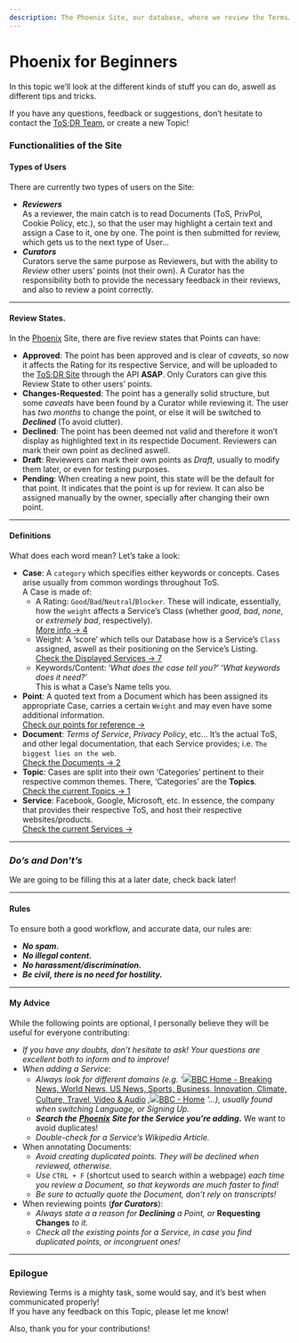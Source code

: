 ```yaml
---
description: The Phoenix Site, our database, where we review the Terms…
---
```


# Phoenix for Beginners

In this topic we’ll look at the different kinds of stuff you can do, aswell as different tips and tricks.

If you have any questions, feedback or suggestions, don’t hesitate to contact the [ToS;DR Team](mailto:team@tosdr.org), or create a new Topic!

### Functionalities of the Site <a href="#functionalities-of-the-site" id="functionalities-of-the-site"></a>

#### Types of Users <a href="#types-of-users" id="types-of-users"></a>

There are currently two types of users on the Site:

* _**Reviewers**_\
  As a reviewer, the main catch is to read Documents (ToS, PrivPol, Cookie Policy, etc.), so that the user may highlight a certain text and assign a Case to it, one by one. The point is then submitted for review, which gets us to the next type of User…
* _**Curators**_\
  Curators serve the same purpose as Reviewers, but with the ability to _Review_ other users’ points (not their own). A Curator has the responsibility both to provide the necessary feedback in their reviews, and also to review a point correctly.

***

#### Review States. <a href="#review-states" id="review-states"></a>

In the [Phoenix](https://edit.tosdr.org/) Site, there are five review states that Points can have:

* **Approved**: The point has been approved and is clear of _caveats_, so now it affects the Rating for its respective Service, and will be uploaded to the [ToS;DR Site](https://tosdr.org/) through the API **ASAP**. Only Curators can give this Review State to other users’ points.
* **Changes-Requested**: The point has a generally solid structure, but some _caveats_ have been found by a Curator while reviewing it. The user has _two months_ to change the point, or else it will be switched to _**Declined**_ (To avoid clutter).
* **Declined**: The point has been deemed not valid and therefore it won’t display as highlighted text in its respectide Document. Reviewers can mark their own point as declined aswell.
* **Draft**: Reviewers can mark their own points as _Draft_, usually to modify them later, or even for testing purposes.
* **Pending**: When creating a new point, this state will be the default for that point. It indicates that the point is up for review. It can also be assigned manually by the owner, specially after changing their own point.

***

#### Definitions <a href="#definitions" id="definitions"></a>

What does each word mean? Let’s take a look:

* **Case**: A `category` which specifies either keywords or concepts. Cases arise usually from common wordings throughout ToS.\
  A Case is made of:
  * A Rating: `Good`/`Bad`/`Neutral`/`Blocker`. These will indicate, essentially, how the `weight` affects a Service’s Class (whether _good_, _bad_, _none_, or _extremely bad_, respectively).\
    [More info → 4](https://tosdr.org/classification.html)
  * Weight: A ‘score’ which tells our Database how is a Service’s `Class` assigned, aswell as their positioning on the Service’s Listing.\
    [Check the Displayed Services → 7](https://tosdr.org/)
  * Keywords/Content: ‘_What does the case tell you?_’ ‘_What keywords does it need?_’\
    This is what a Case’s Name tells you.
* **Point**: A quoted text from a Document which has been assigned its appropriate Case, carries a certain `Weight` and may even have some additional information.\
  [Check our points for reference →](https://edit.tosdr.org/points)
* **Document**: _Terms of Service_, _Privacy Policy_, etc… It’s the actual ToS, and other legal documentation, that each Service provides; i.e. `The biggest lies on the web`.\
  [Check the Documents → 2](https://edit.tosdr.org/documents)
* **Topic**: Cases are split into their own ‘Categories’ pertinent to their respective common themes. There, ‘Categories’ are the **Topics**.\
  [Check the current Topics → 1](https://edit.tosdr.org/topics)
* **Service**: Facebook, Google, Microsoft, etc. In essence, the company that provides their respective ToS, and host their respective websites/products.\
  [Check the current Services →](https://edit.tosdr.org/services)

***

### _Do’s and Don’t’s_ <a href="#dos-and-dont-s" id="dos-and-dont-s"></a>

We are going to be filling this at a later date, check back later!

***

#### Rules <a href="#rules" id="rules"></a>

To ensure both a good workflow, and accurate data, our rules are:

* _**No spam.**_
* _**No illegal content.**_
* _**No harassment/discrimination.**_
* _**Be civil, there is no need for hostility.**_

***

#### My Advice <a href="#my-advice" id="my-advice"></a>

While the following points are optional, I personally believe they will be useful for everyone contributing:

* _If you have any doubts, don’t hesitate to ask! Your questions are excellent both to inform and to improve!_
* _When adding a Service_:
  * _Always look for different domains (e.g. ‘_[![](https://static.files.bbci.co.uk/bbcdotcom/web/20250905-110137-f27f908f49-web-2.29.1-3/favicon-16x16.png)BBC Home - Breaking News, World News, US News, Sports, Business, Innovation, Climate, Culture, Travel, Video & Audio](http://bbc.com/) _,_[![](https://static.files.bbci.co.uk/core/website/assets/static/icons/favicon/bbc/favicon-16.0752fabca0.png)BBC - Home](http://bbc.co.uk/) _’…), usually found when switching Language, or Signing Up._
  * _**Search the**_ [_**Phoenix**_](https://edit.tosdr.org/) _**Site for the Service you’re adding.**_ We want to avoid duplicates!
  * _Double-check for a Service’s Wikipedia Article._
* When annotating Documents:
  * _Avoid creating duplicated points. They will be declined when reviewed, otherwise._
  * _Use_ `CTRL + F` (shortcut used to search within a webpage) _each time you review a Document, so that keywords are much faster to find!_
  * _Be sure to actually quote the Document, don’t rely on transcripts!_
* When reviewing points (_**for Curators**_):
  * _Always state a a reason for_ _**Declining**_ _a Point, or_ **Requesting Changes** _to it._
  * _Check all the existing points for a Service, in case you find duplicated points, or incongruent ones!_

***

### Epilogue <a href="#epilogue" id="epilogue"></a>

Reviewing Terms is a mighty task, some would say, and it’s best when communicated properly!\
If you have any feedback on this Topic, please let me know!

Also, thank you for your contributions!
